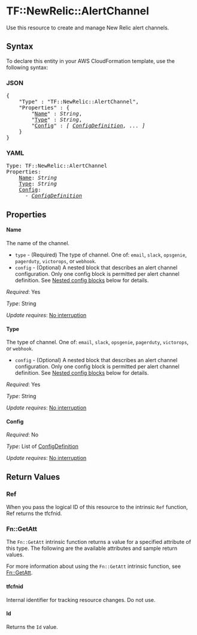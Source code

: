 # TF::NewRelic::AlertChannel

Use this resource to create and manage New Relic alert channels.

## Syntax

To declare this entity in your AWS CloudFormation template, use the following syntax:

### JSON

<pre>
{
    "Type" : "TF::NewRelic::AlertChannel",
    "Properties" : {
        "<a href="#name" title="Name">Name</a>" : <i>String</i>,
        "<a href="#type" title="Type">Type</a>" : <i>String</i>,
        "<a href="#config" title="Config">Config</a>" : <i>[ <a href="configdefinition.md">ConfigDefinition</a>, ... ]</i>
    }
}
</pre>

### YAML

<pre>
Type: TF::NewRelic::AlertChannel
Properties:
    <a href="#name" title="Name">Name</a>: <i>String</i>
    <a href="#type" title="Type">Type</a>: <i>String</i>
    <a href="#config" title="Config">Config</a>: <i>
      - <a href="configdefinition.md">ConfigDefinition</a></i>
</pre>

## Properties

#### Name

The name of the channel.
* `type` - (Required) The type of channel.  One of: `email`, `slack`, `opsgenie`, `pagerduty`, `victorops`, or `webhook`.
* `config` - (Optional) A nested block that describes an alert channel configuration.  Only one config block is permitted per alert channel definition.  See [Nested config blocks](#nested-config-blocks) below for details.

_Required_: Yes

_Type_: String

_Update requires_: [No interruption](https://docs.aws.amazon.com/AWSCloudFormation/latest/UserGuide/using-cfn-updating-stacks-update-behaviors.html#update-no-interrupt)

#### Type

The type of channel.  One of: `email`, `slack`, `opsgenie`, `pagerduty`, `victorops`, or `webhook`.
* `config` - (Optional) A nested block that describes an alert channel configuration.  Only one config block is permitted per alert channel definition.  See [Nested config blocks](#nested-config-blocks) below for details.

_Required_: Yes

_Type_: String

_Update requires_: [No interruption](https://docs.aws.amazon.com/AWSCloudFormation/latest/UserGuide/using-cfn-updating-stacks-update-behaviors.html#update-no-interrupt)

#### Config

_Required_: No

_Type_: List of <a href="configdefinition.md">ConfigDefinition</a>

_Update requires_: [No interruption](https://docs.aws.amazon.com/AWSCloudFormation/latest/UserGuide/using-cfn-updating-stacks-update-behaviors.html#update-no-interrupt)

## Return Values

### Ref

When you pass the logical ID of this resource to the intrinsic `Ref` function, Ref returns the tfcfnid.

### Fn::GetAtt

The `Fn::GetAtt` intrinsic function returns a value for a specified attribute of this type. The following are the available attributes and sample return values.

For more information about using the `Fn::GetAtt` intrinsic function, see [Fn::GetAtt](https://docs.aws.amazon.com/AWSCloudFormation/latest/UserGuide/intrinsic-function-reference-getatt.html).

#### tfcfnid

Internal identifier for tracking resource changes. Do not use.

#### Id

Returns the <code>Id</code> value.

